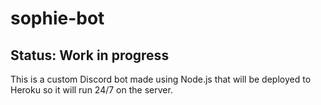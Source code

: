 # sophie-bot
## Status: Work in progress

This is a custom Discord bot made using Node.js that will be deployed to Heroku so it will run 24/7 on the server.